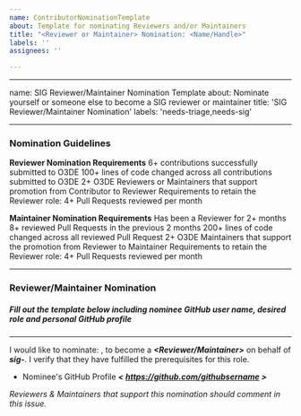 ```yaml
---
name: ContributorNominationTemplate
about: Template for nominating Reviewers and/or Maintainers
title: "<Reviewer or Maintainer> Nomination: <Name/Handle>"
labels: ''
assignees: ''

---
```


----
name: SIG Reviewer/Maintainer Nomination Template
about: Nominate yourself or someone else to become a SIG reviewer or maintainer
title: 'SIG Reviewer/Maintainer Nomination'
labels: 'needs-triage,needs-sig'

---
### Nomination Guidelines
**Reviewer Nomination Requirements**
6+ contributions successfully submitted to O3DE
100+ lines of code changed across all contributions submitted to O3DE
2+ O3DE Reviewers or Maintainers that support promotion from Contributor to Reviewer
Requirements to retain the Reviewer role: 4+ Pull Requests reviewed per month

**Maintainer Nomination Requirements**
Has been a Reviewer for 2+ months
8+ reviewed Pull Requests in the previous 2 months
200+ lines of code changed across all reviewed Pull Request
2+ O3DE Maintainers that support the promotion from Reviewer to Maintainer
Requirements to retain the Reviewer role: 4+ Pull Requests reviewed per month

-------
### Reviewer/Maintainer Nomination

##### Fill out the template below including nominee GitHub user name, desired role and personal GitHub profile
-------------------

I would like to nominate: ***<GitHub User Name>***, to become a ***<Reviewer/Maintainer>*** on behalf of ***sig-<SIG Name>***. I verify that they have fulfilled the prerequisites for this role.

* Nominee's GitHub Profile ***< https://github.com/githubsername >***

*Reviewers & Maintainers that support this nomination should comment in this issue.*
